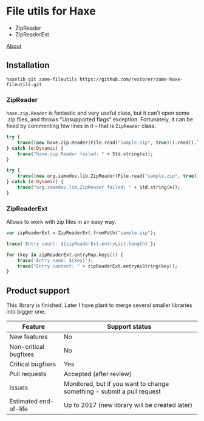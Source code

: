 # File utils for Haxe

  - ZipReader
  - ZipReaderExt

[About](http://blog.zame-dev.org/5-more-things-i-dont-like-in-haxe-and-how-to-fix-them/)

## Installation

```
haxelib git zame-fileutils https://github.com/restorer/zame-haxe-fileutils.git
```


### ZipReader

`haxe.zip.Reader` is fantastic and very useful class, but it can’t open some .zip files, and throws "Unsupported flags" exception.
Fortunately, it can be fixed by commenting few lines in it – that is `ZipReader` class.

```haxe
try {
    trace((new haxe.zip.Reader(File.read("sample.zip", true))).read().length);
} catch (e:Dynamic) {
    trace("haxe.zip.Reader failed: " + Std.string(e));
}

try {
    trace((new org.zamedev.lib.ZipReader(File.read("sample.zip", true))).read().length);
} catch (e:Dynamic) {
    trace("org.zamedev.lib.ZipReader failed: " + Std.string(e));
}
```

### ZipReaderExt

Allows to work with zip files in an easy way.

```haxe
var zipReaderExt = ZipReaderExt.fromPath("sample.zip");

trace('Entry count: ${zipReaderExt.entryList.length}');

for (key in zipReaderExt.entryMap.keys()) {
    trace('Entry name: ${key}');
    trace("Entry content: " + zipReaderExt.entryAsString(key));
}
```

## Product support

This library is finished. Later I have plant to merge several smaller libraries into bigger one.

| Feature | Support status |
|---|---|
| New features | No |
| Non-critical bugfixes | No |
| Critical bugfixes | Yes |
| Pull requests | Accepted (after review) |
| Issues | Monitored, but if you want to change something - submit a pull request |
| Estimated end-of-life | Up to 2017 (new library will be created later) |
